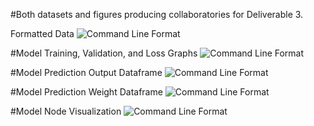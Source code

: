 #Both datasets and figures producing collaboratories for Deliverable 3.

Formatted Data
![Command Line Format](https://cdn.discordapp.com/attachments/215581700556718080/819845123876847646/unknown.png)

#Model Training, Validation, and Loss Graphs
![Command Line Format](https://cdn.discordapp.com/attachments/215581700556718080/819844891541504050/hmSZc5z8iVfAAAAABJRU5ErkJggg.png)

#Model Prediction Output Dataframe
![Command Line Format](https://cdn.discordapp.com/attachments/215581700556718080/819844848601268224/unknown.png)

#Model Prediction Weight Dataframe
![Command Line Format](https://cdn.discordapp.com/attachments/215581700556718080/819844768992854046/unknown.png)

#Model Node Visualization
![Command Line Format](https://cdn.discordapp.com/attachments/215581700556718080/819844612717019136/unknown.png)
